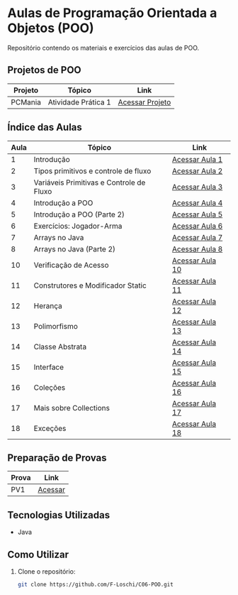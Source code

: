 # Aulas de Programação Orientada a Objetos (POO)

Repositório contendo os materiais e exercícios das aulas de POO.

## Projetos de POO

| Projeto | Tópico | Link |
|------|--------|------|
| PCMania | Atividade Prática 1 | [Acessar Projeto](https://github.com/F-Loschi/C06-POO/tree/main/PCMania) |

## Índice das Aulas

| Aula | Tópico | Link |
|------|--------|------|
| 1 | Introdução | [Acessar Aula 1](https://github.com/F-Loschi/C06-POO/tree/main/POO%20-%20Aula%2001) |
| 2 | Tipos primitivos e controle de fluxo | [Acessar Aula 2](https://github.com/F-Loschi/C06-POO/tree/main/POO%20-%20Aula%2002%20-%20Tipos%20primitivos%20e%20controle%20de%20fluxo) |
| 3 | Variáveis Primitivas e Controle de Fluxo | [Acessar Aula 3](https://github.com/F-Loschi/C06-POO/tree/main/POO%20-%20Aula%2003%20Vari%C3%A1veis%20Primitivas%20e%20Controle%20de%20Fluxo%202) |
| 4 | Introdução a POO | [Acessar Aula 4](https://github.com/F-Loschi/C06-POO/tree/main/POO%20-%20Aula%2004%20-%20Introdu%C3%A7%C3%A3o%20a%20POO) |
| 5 | Introdução a POO (Parte 2) | [Acessar Aula 5](https://github.com/F-Loschi/C06-POO/tree/main/POO%20-%20Aula%2005%20-%20Introdu%C3%A7%C3%A3o%20a%20POO%202) |
| 6 | Exercícios: Jogador-Arma | [Acessar Aula 6](https://github.com/F-Loschi/C06-POO/tree/main/POO%20-%20Aula%2006%20-%20Exerc%C3%ADcios/Exercicio%20Jogador-Arma) |
| 7 | Arrays no Java | [Acessar Aula 7](https://github.com/F-Loschi/C06-POO/tree/main/POO%20-%20Aula%2007%20-%20Arrays%20no%20Java) |
| 8 | Arrays no Java (Parte 2) | [Acessar Aula 8](https://github.com/F-Loschi/C06-POO/tree/main/POO%20-%20Aula%2008%20-%20Arrays%20no%20Java%20pt2) |
| 10 | Verificação de Acesso | [Acessar Aula 10](https://github.com/F-Loschi/C06-POO/tree/main/POO%20-%20Aula%2010%20-%20Verifica%C3%A7%C3%A3o%20de%20Acesso) |
| 11 | Construtores e Modificador Static | [Acessar Aula 11](https://github.com/F-Loschi/C06-POO/tree/main/POO%20-%20Aula%2011%20-%20Construtores%20e%20o%20Modificador%20Static) |
| 12 | Herança | [Acessar Aula 12](https://github.com/F-Loschi/C06-POO/tree/main/POO%20-%20Aula%2012%20-%20Heran%C3%A7a) |
| 13 | Polimorfismo | [Acessar Aula 13](https://github.com/F-Loschi/C06-POO/tree/main/POO%20-%20Aula%2013%20-%20Polimorfismo) |
| 14 | Classe Abstrata | [Acessar Aula 14](https://github.com/F-Loschi/C06-POO/tree/main/POO%20-%20Aula%2014%20-%20Classe%20Abstrata) |
| 15 | Interface | [Acessar Aula 15](https://github.com/F-Loschi/C06-POO/tree/main/POO%20-%20Aula%2015%20-%20Interface) |
| 16 | Coleções | [Acessar Aula 16](https://github.com/F-Loschi/C06-POO/tree/main/POO%20-%20Aula%2016%20-%20Cole%C3%A7%C3%B5es) |
| 17 | Mais sobre Collections | [Acessar Aula 17](https://github.com/F-Loschi/C06-POO/tree/main/POO%20-%20Aula%2017%20-%20Mais%20sobre%20Collections) |
| 18 | Exceções | [Acessar Aula 18](https://github.com/F-Loschi/C06-POO/tree/main/POO%20-%20Aula%2018%20-%20Exce%C3%A7%C3%B5es) |

## Preparação de Provas

| Prova | Link |
|-------|------|
| PV1 | [Acessar](https://github.com/F-Loschi/C06-POO/tree/main/POO%20-%20Prepara%C3%A7%C3%A3o%20PV1) |

## Tecnologias Utilizadas
- Java

## Como Utilizar
1. Clone o repositório:
   ```bash
   git clone https://github.com/F-Loschi/C06-POO.git
